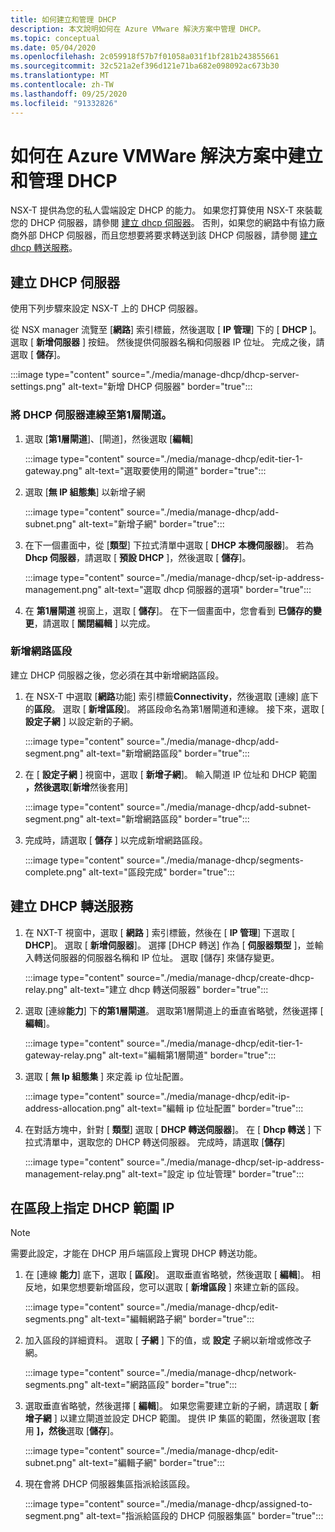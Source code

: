 ```yaml
---
title: 如何建立和管理 DHCP
description: 本文說明如何在 Azure VMware 解決方案中管理 DHCP。
ms.topic: conceptual
ms.date: 05/04/2020
ms.openlocfilehash: 2c059918f57b7f01058a031f1bf281b243855661
ms.sourcegitcommit: 32c521a2ef396d121e71ba682e098092ac673b30
ms.translationtype: MT
ms.contentlocale: zh-TW
ms.lasthandoff: 09/25/2020
ms.locfileid: "91332826"
---
```

# <a name="how-to-create-and-manage-dhcp-in-azure-vmware-solution"></a>如何在 Azure VMWare 解決方案中建立和管理 DHCP

NSX-T 提供為您的私人雲端設定 DHCP 的能力。 如果您打算使用 NSX-T 來裝載您的 DHCP 伺服器，請參閱 [建立 dhcp 伺服器](#create-dhcp-server)。 否則，如果您的網路中有協力廠商外部 DHCP 伺服器，而且您想要將要求轉送到該 DHCP 伺服器，請參閱 [建立 dhcp 轉送服務](#create-dhcp-relay-service)。

## <a name="create-dhcp-server"></a>建立 DHCP 伺服器

使用下列步驟來設定 NSX-T 上的 DHCP 伺服器。

從 NSX manager 流覽至 [**網路**] 索引標籤，然後選取 [ **IP 管理**] 下的 [ **DHCP** ]。 選取 [ **新增伺服器** ] 按鈕。 然後提供伺服器名稱和伺服器 IP 位址。 完成之後，請選取 [ **儲存**]。

:::image type="content" source="./media/manage-dhcp/dhcp-server-settings.png" alt-text="新增 DHCP 伺服器" border="true":::

### <a name="connect-dhcp-server-to-the-tier-1-gateway"></a>將 DHCP 伺服器連線至第1層閘道。

1. 選取 [**第1層閘道**]、[閘道]，然後選取 [**編輯**]

   :::image type="content" source="./media/manage-dhcp/edit-tier-1-gateway.png" alt-text="選取要使用的閘道" border="true":::

1. 選取 [**無 IP 組態集**] 以新增子網

   :::image type="content" source="./media/manage-dhcp/add-subnet.png" alt-text="新增子網" border="true":::

1. 在下一個畫面中，從 [**類型**] 下拉式清單中選取 [ **DHCP 本機伺服器**]。 若為 **Dhcp 伺服器**，請選取 [ **預設 DHCP** ]，然後選取 [ **儲存**]。

   :::image type="content" source="./media/manage-dhcp/set-ip-address-management.png" alt-text="選取 dhcp 伺服器的選項" border="true":::

1. 在 **第1層閘道** 視窗上，選取 [ **儲存**]。 在下一個畫面中，您會看到 **已儲存的變更**，請選取 [ **關閉編輯** ] 以完成。

### <a name="add-a-network-segment"></a>新增網路區段

建立 DHCP 伺服器之後，您必須在其中新增網路區段。

1. 在 NSX-T 中選取 [**網路**功能] 索引標籤**Connectivity**，然後選取 [連線] 底下的**區段**。 選取 [ **新增區段**]。 將區段命名為第1層閘道和連線。 接下來，選取 [ **設定子網** ] 以設定新的子網。 

   :::image type="content" source="./media/manage-dhcp/add-segment.png" alt-text="新增網路區段" border="true":::

1. 在 [ **設定子網** ] 視窗中，選取 [ **新增子網**]。 輸入閘道 IP 位址和 DHCP 範圍 **，然後選取**[**新增**然後套用]

   :::image type="content" source="./media/manage-dhcp/add-subnet-segment.png" alt-text="新增網路區段" border="true":::

1. 完成時，請選取 [ **儲存** ] 以完成新增網路區段。

   :::image type="content" source="./media/manage-dhcp/segments-complete.png" alt-text="區段完成" border="true":::

## <a name="create-dhcp-relay-service"></a>建立 DHCP 轉送服務

1. 在 NXT-T 視窗中，選取 [ **網路** ] 索引標籤，然後在 [ **IP 管理**] 下選取 [ **DHCP**]。 選取 [ **新增伺服器**]。 選擇 [DHCP 轉送] 作為 [ **伺服器類型** ]，並輸入轉送伺服器的伺服器名稱和 IP 位址。 選取 [儲存] 來儲存變更。

   :::image type="content" source="./media/manage-dhcp/create-dhcp-relay.png" alt-text="建立 dhcp 轉送伺服器" border="true":::

1. 選取 [連線**能力**] 下**的第1層閘道**。 選取第1層閘道上的垂直省略號，然後選擇 [ **編輯**]。

   :::image type="content" source="./media/manage-dhcp/edit-tier-1-gateway-relay.png" alt-text="編輯第1層閘道" border="true":::

1. 選取 [ **無 Ip 組態集** ] 來定義 ip 位址配置。

   :::image type="content" source="./media/manage-dhcp/edit-ip-address-allocation.png" alt-text="編輯 ip 位址配置" border="true":::

1. 在對話方塊中，針對 [ **類型**] 選取 [ **DHCP 轉送伺服器**]。 在 [ **Dhcp 轉送** ] 下拉式清單中，選取您的 DHCP 轉送伺服器。 完成時，請選取 [**儲存**]

   :::image type="content" source="./media/manage-dhcp/set-ip-address-management-relay.png" alt-text="設定 ip 位址管理" border="true":::

## <a name="specify-a-dhcp-range-ip-on-segment"></a>在區段上指定 DHCP 範圍 IP

> [!NOTE]
> 需要此設定，才能在 DHCP 用戶端區段上實現 DHCP 轉送功能。 

1. 在 [連線 **能力**] 底下，選取 [ **區段**]。 選取垂直省略號，然後選取 [ **編輯**]。 相反地，如果您想要新增區段，您可以選取 [ **新增區段** ] 來建立新的區段。

   :::image type="content" source="./media/manage-dhcp/edit-segments.png" alt-text="編輯網路子網" border="true":::

1. 加入區段的詳細資料。 選取 [ **子網** ] 下的值，或 **設定** 子網以新增或修改子網。

   :::image type="content" source="./media/manage-dhcp/network-segments.png" alt-text="網路區段" border="true":::

1. 選取垂直省略號，然後選擇 [ **編輯**]。 如果您需要建立新的子網，請選取 [ **新增子網** ] 以建立閘道並設定 DHCP 範圍。 提供 IP 集區的範圍，然後選取 [套用 **]，然後**選取 [**儲存**]。

   :::image type="content" source="./media/manage-dhcp/edit-subnet.png" alt-text="編輯子網" border="true":::

1. 現在會將 DHCP 伺服器集區指派給該區段。

   :::image type="content" source="./media/manage-dhcp/assigned-to-segment.png" alt-text="指派給區段的 DHCP 伺服器集區" border="true":::

